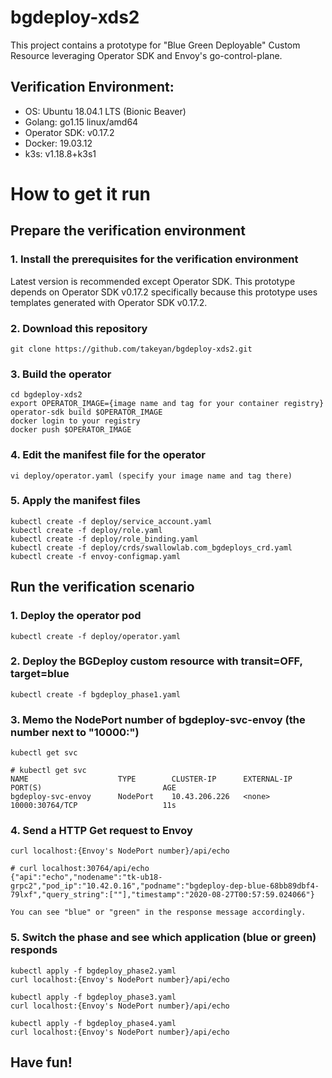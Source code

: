 # bgdeploy-xds2

This project contains a prototype for "Blue Green Deployable" Custom Resource leveraging Operator SDK and Envoy's go-control-plane. 




## Verification Environment:
+ OS: Ubuntu 18.04.1 LTS (Bionic Beaver)
+ Golang: go1.15 linux/amd64
+ Operator SDK: v0.17.2
+ Docker: 19.03.12
+ k3s: v1.18.8+k3s1  

# How to get it run

## Prepare the verification environment

### 1. Install the prerequisites for the verification environment
Latest version is recommended except Operator SDK. 
This prototype depends on Operator SDK v0.17.2 specifically because this prototype uses templates generated with Operator SDK v0.17.2. 

### 2. Download this repository
```
git clone https://github.com/takeyan/bgdeploy-xds2.git
```

### 3. Build the operator 
```
cd bgdeploy-xds2
export OPERATOR_IMAGE={image name and tag for your container registry}
operator-sdk build $OPERATOR_IMAGE
docker login to your registry
docker push $OPERATOR_IMAGE
```

### 4. Edit the manifest file for the operator
```
vi deploy/operator.yaml (specify your image name and tag there)
```

### 5. Apply the manifest files
```
kubectl create -f deploy/service_account.yaml 
kubectl create -f deploy/role.yaml
kubectl create -f deploy/role_binding.yaml 
kubectl create -f deploy/crds/swallowlab.com_bgdeploys_crd.yaml
kubectl create -f envoy-configmap.yaml
```


## Run the verification scenario

### 1. Deploy the operator pod
```
kubectl create -f deploy/operator.yaml 
```

### 2. Deploy the BGDeploy custom resource with transit=OFF, target=blue
```
kubectl create -f bgdeploy_phase1.yaml
```

### 3. Memo the NodePort number of bgdeploy-svc-envoy (the number next to "10000:")
```
kubectl get svc

# kubectl get svc
NAME                    TYPE        CLUSTER-IP      EXTERNAL-IP   PORT(S)                           AGE
bgdeploy-svc-envoy      NodePort    10.43.206.226   <none>        10000:30764/TCP                   11s
```

### 4. Send a HTTP Get request to Envoy
```
curl localhost:{Envoy's NodePort number}/api/echo

# curl localhost:30764/api/echo
{"api":"echo","nodename":"tk-ub18-grpc2","pod_ip":"10.42.0.16","podname":"bgdeploy-dep-blue-68bb89dbf4-79lxf","query_string":[""],"timestamp":"2020-08-27T00:57:59.024066"}

You can see "blue" or "green" in the response message accordingly.
```

### 5. Switch the phase and see which application (blue or green) responds
```
kubectl apply -f bgdeploy_phase2.yaml
curl localhost:{Envoy's NodePort number}/api/echo

kubectl apply -f bgdeploy_phase3.yaml
curl localhost:{Envoy's NodePort number}/api/echo

kubectl apply -f bgdeploy_phase4.yaml
curl localhost:{Envoy's NodePort number}/api/echo
```

## Have fun!





















